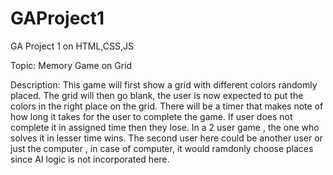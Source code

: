 # GAProject1
GA Project 1 on HTML,CSS,JS

Topic:
Memory Game on Grid

Description:
This game will first show a grid with different colors randomly placed. The grid will then go blank, the user is now expected to put the colors in the right place on the grid. There will be a timer that makes note of how long it takes for the user to complete the game. If user does not complete it in assigned time then they lose. 
In a 2 user game , the one who solves it in lesser time wins. 
The second user here could be another user or just the computer , in case of computer, it would ramdonly choose places since AI logic is not incorporated here.
